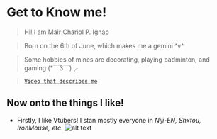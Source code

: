 # Get to Know me!
>Hi! I am Mair Chariol P. Ignao

> Born on the 6th of June, which makes me a gemini ^v^ 

> Some hobbies of mines are decorating, playing badminton, and gaming (*￣3￣)╭

> [`Video that describes me`](https://youtu.be/C48-6GopS1c)

## Now onto the things I like!

- Firstly, I like Vtubers! I stan mostly everyone in *Niji-EN, Shxtou, IronMouse, etc*.
![alt text](https://64.media.tumblr.com/f418e9cfb654d2d04025d3dcd0934af7/0bbfcf85a236f946-40/s500x750/24d3dbe7ec6770b458fcdfdd304255946289b081.gifv) 
